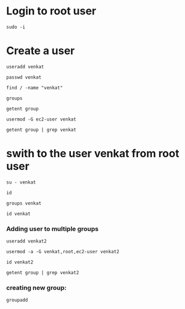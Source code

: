 # Login to root user 

    sudo -i

# Create a user

    useradd venkat

    passwd venkat

    find / -name "venkat"

    groups

    getent group

    usermod -G ec2-user venkat

    getent group | grep venkat

# swith to the user venkat from root user

    su - venkat

    id

    groups venkat

    id venkat

### Adding user to multiple groups

    useradd venkat2

    usermod -a -G venkat,root,ec2-user venkat2

    id venkat2

    getent group | grep venkat2

### creating new group:

    groupadd 
